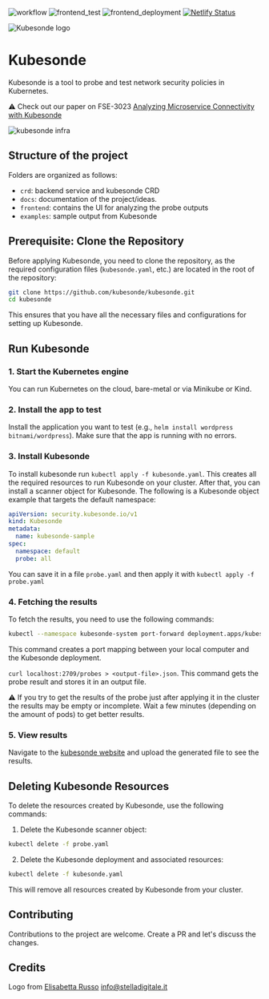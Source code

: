 ![workflow](https://github.com/kubesonde/kubesonde/actions/workflows/go_main.yaml/badge.svg)
![frontend_test](https://github.com/kubesonde/kubesonde/actions/workflows/frontend_dev.yaml/badge.svg)
![frontend_deployment](https://github.com/kubesonde/kubesonde/actions/workflows/deploy_frontend.yaml/badge.svg)
[![Netlify Status](https://api.netlify.com/api/v1/badges/df3643ab-e317-4b96-b5c2-de937837b375/deploy-status)](https://app.netlify.com/sites/testksonde/deploys)



![Kubesonde logo](frontend/public/logo257.png "Kubesonde logo")

# Kubesonde

Kubesonde is a tool to probe and test network security policies in Kubernetes.

:warning: Check out our paper on FSE-3023 [Analyzing Microservice Connectivity with Kubesonde](https://dl.acm.org/doi/10.1145/3611643.3613899)

![kubesonde infra](docs/kubesonde.png "kubesonde infrastructure")

## Structure of the project
Folders are organized as follows: 
- `crd`: backend service and kubesonde CRD 
- `docs`: documentation of the project/ideas.
- `frontend`: contains the UI for analyzing the probe outputs
- `examples`: sample output from Kubesonde

## Prerequisite: Clone the Repository

Before applying Kubesonde, you need to clone the repository, as the required configuration files (`kubesonde.yaml`, etc.) are located in the root of the repository:

```bash
git clone https://github.com/kubesonde/kubesonde.git
cd kubesonde
```

This ensures that you have all the necessary files and configurations for setting up Kubesonde.

## Run Kubesonde
### 1. Start the Kubernetes engine

You can run Kubernetes on the cloud, bare-metal or via Minikube or Kind.
### 2. Install the app to test

Install the application you want to test (e.g., `helm install wordpress bitnami/wordpress`). Make sure that the app is running with no errors.

### 3. Install Kubesonde

To install kubesonde run `kubectl apply -f kubesonde.yaml`. This creates all the required resources to run Kubesonde on your cluster. After that, you can install a scanner object for Kubesonde. The following is a Kubesonde object example that targets the default namespace: 
```yaml
apiVersion: security.kubesonde.io/v1
kind: Kubesonde
metadata:
  name: kubesonde-sample
spec:
  namespace: default
  probe: all
```
You can save it in a file `probe.yaml` and then apply it with `kubectl apply -f probe.yaml`
### 4. Fetching the results

To fetch the results, you need to use the following commands:

```bash
kubectl --namespace kubesonde-system port-forward deployment.apps/kubesonde-controller-manager 2709
```
This command creates a port mapping between your local computer and the Kubesonde deployment.

`curl localhost:2709/probes > <output-file>.json`. This command gets the probe result and stores it in an output file.

:warning: If you try to get the results of the probe just after applying it in the cluster the results may be empty or incomplete. Wait a few minutes (depending on the amount of pods) to get better results.
### 5. View results

Navigate to the [kubesonde website](https://kubesonde.jackops.dev) and upload the generated file to see the results.


## Deleting Kubesonde Resources

To delete the resources created by Kubesonde, use the following commands:

1. Delete the Kubesonde scanner object:

```bash
kubectl delete -f probe.yaml
```

2. Delete the Kubesonde deployment and associated resources:

```bash
kubectl delete -f kubesonde.yaml
```

This will remove all resources created by Kubesonde from your cluster.
 


## Contributing

Contributions to the project are welcome. Create a PR and let's discuss the changes.
## Credits

Logo from [Elisabetta Russo](stelladigitale.it) info@stelladigitale.it
